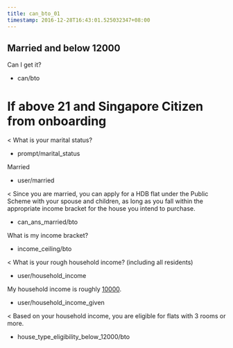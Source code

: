 ```yaml
---
title: can_bto_01
timestamp: 2016-12-28T16:43:01.525032347+08:00
---
```

## Married and below 12000

Can I get it?
* can/bto

# If above 21 and Singapore Citizen from onboarding
< What is your marital status?
* prompt/marital_status

Married
* user/married

< Since you are married, you can apply for a HDB flat under the Public Scheme with your spouse and children, as long as you fall within the appropriate income bracket for the house you intend to purchase.
* can_ans_married/bto

What is my income bracket?
* income_ceiling/bto

< What is your rough household income? (including all residents)
* user/household_income

My household income is roughly [10000](household_income).
* user/household_income_given

< Based on your household income, you are eligible for flats with 3 rooms or more.
* house_type_eligibility_below_12000/bto
